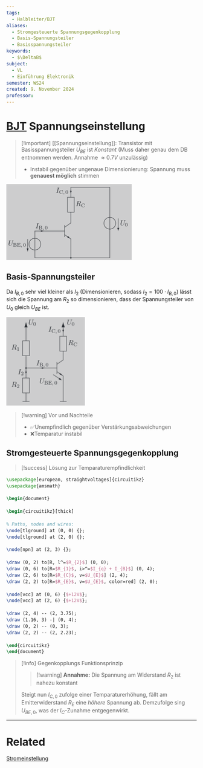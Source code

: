 ```yaml
---
tags:
  - Halbleiter/BJT
aliases:
  - Stromgesteuerte Spannungsgegenkopplung
  - Basis-Spannungsteiler
  - Basisspannungsteiler
keywords:
  - $\DeltaB$
subject:
  - VL
  - Einführung Elektronik
semester: WS24
created: 9. November 2024
professor:
---
```

 

# [BJT](Bipolartransistor.md) Spannungseinstellung

> [!important] [[Spannungseinstellung]]: Transistor mit Basisspannungsteiler
> $U_{BE}$ ist *Konstant* (Muss daher genau dem DB entnommen werden. Annahme $\approx 0.7 V$ unzulässig)
> - Instabil gegenüber ungenaue Dimensionierung: Spannung muss **genauest möglich** stimmen
>  

![](assets/{BBD72964-143A-453A-8979-7C30466388D6}.png)

## Basis-Spannungsteiler

Da $I_{B,0}$ sehr viel kleiner als $I_{2}$ (Dimensionieren, sodass $I_{2}=100\cdot I_{B,0}$) lässt sich die Spannung am $R_{2}$ so dimensionieren, dass der Spannungsteiler von $U_{0}$ gleich $U_{BE}$ ist.

![](assets/{C5B56692-745F-4AD1-8787-D9CB3B1CB076}.png)

> [!warning] Vor und Nachteile
> - ✅Unempfindlich gegenüber Verstärkungsabweichungen 
> - ❌Temparatur instabil 

## Stromgesteuerte Spannungsgegenkopplung

> [!success] Lösung zur Temparaturempfindlichkeit

```tikz
\usepackage[european, straightvoltages]{circuitikz}
\usepackage{amsmath}

\begin{document}

\begin{circuitikz}[thick]

% Paths, nodes and wires:
\node[tlground] at (0, 0) {};
\node[tlground] at (2, 0) {};

\node[npn] at (2, 3) {};

\draw (0, 2) to[R, l^=$R_{2}$] (0, 0);
\draw (0, 6) to[R=$R_{1}$, i>^=$I_{q} + I_{B}$] (0, 4);
\draw (2, 6) to[R=$R_{C}$, v=$U_{E}$] (2, 4);
\draw (2, 2) to[R=$R_{E}$, v=$U_{E}$, color=red] (2, 0);

\node[vcc] at (0, 6) {$+12V$};
\node[vcc] at (2, 6) {$+12V$};

\draw (2, 4) -- (2, 3.75);
\draw (1.16, 3) -| (0, 4);
\draw (0, 2) -- (0, 3);
\draw (2, 2) -- (2, 2.23);

\end{circuitikz}
\end{document}
```

> [!info] Gegenkopplungs Funktionsprinzip
> > [!warning] **Annahme:** Die Spannung am Widerstand $R_{2}$ ist nahezu konstant
> 
> Steigt nun $I_{C,0}$ zufolge einer Temparaturerhöhung, fällt am Emitterwiderstand $R_{E}$ eine *höhere* Spannung ab. Demzufolge sing $U_{BE,0}$, was der $I_{C}$-Zunahme entgegenwirkt.


---

# Related

[Stromeinstellung](Stromeinstellung.md)